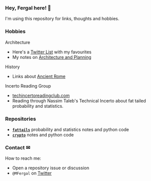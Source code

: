 ### Hey, Fergal here! 👋

I'm using this repository for links, thoughts and hobbies.

### Hobbies
Architecture
* Here's a [Twitter List](https://twitter.com/i/lists/1322508700649750528) with my favourites
* My notes on [Architecture and Planning](./architecture.md)

History
* Links about [Ancient Rome](./history.md#ancient-rome)

Incerto Reading Group
* [techincertoreadingclub.com](http://www.techincertoreadingclub.com/)
* Reading through Nassim Taleb's Technical Incerto about fat tailed probability and statistics.

### Repositories 
* **[`fattails`](https://github.com/FergM/fattails)** probability and statistics notes and python code
* **[`crypto`](https://github.com/FergM/crypto)** notes and python code

### Contact ✉
How to reach me: 
* Open a repository issue or discussion
* `@MFergal` on [Twitter](https://twitter.com/MFergal)

